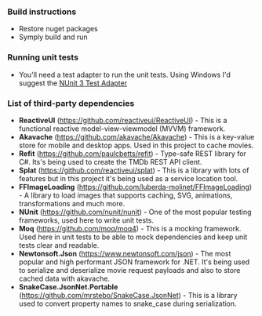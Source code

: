 ### Build instructions

- Restore nuget packages
- Symply build and run

### Running unit tests

- You'll need a test adapter to run the unit tests. Using Windows I'd suggest the [NUnit 3 Test Adapter](https://marketplace.visualstudio.com/items?itemName=NUnitDevelopers.NUnit3TestAdapter "NUnit 3 Test Adapter")

### List of third-party dependencies

- **ReactiveUI** (https://github.com/reactiveui/ReactiveUI) - This is a functional reactive model-view-viewmodel (MVVM) framework.
- **Akavache** (https://github.com/akavache/Akavache) - This is a key-value store for mobile and desktop apps. Used in this project to cache movies.
- **Refit** (https://github.com/paulcbetts/refit) - Type-safe REST library for C#. Its's being used to create the TMDb REST API client.
- **Splat** (https://github.com/reactiveui/splat) - This is a library with lots of features but in this project it's being used as a service location tool.
- **FFImageLoading** (https://github.com/luberda-molinet/FFImageLoading) - A library to load images that supports caching, SVG, animations, transformations and much more.
- **NUnit** (https://github.com/nunit/nunit) - One of the most popular testing frameworks, used here to write unit tests.
- **Moq** (https://github.com/moq/moq4) - This is a mocking framework. Used here in unit tests to be able to mock dependencies and keep unit tests clear and readable.
- **Newtonsoft.Json** (https://www.newtonsoft.com/json) - The most popular and high performant JSON framework for .NET. It's being used to serialize and deserialize movie request payloads and also to store cached data with akavache.
- **SnakeCase.JsonNet.Portable** (https://github.com/mrstebo/SnakeCase.JsonNet) - This is a library used to convert property names to snake_case during serialization.
